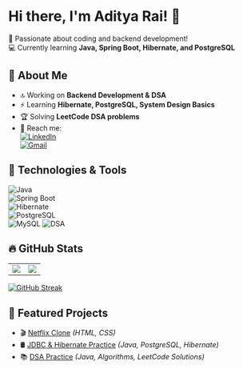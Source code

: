 # Hi there, I'm Aditya Rai! 👋  

🚀 Passionate about coding and backend development!  
💻 Currently learning **Java, Spring Boot, Hibernate, and PostgreSQL**  


## 📌 About Me  
- 🔝 Working on **Backend Development & DSA**  
- ⚡ Learning **Hibernate, PostgreSQL, System Design Basics**  
- 🏆 Solving **LeetCode DSA problems**   
- 📩 Reach me:  
  [![LinkedIn](https://img.shields.io/badge/LinkedIn-%230077B5.svg?style=flat&logo=linkedin&logoColor=white)](https://www.linkedin.com/in/aditya-rai-91b22a249/)  
  [![Gmail](https://img.shields.io/badge/Gmail-D14836?style=flat&logo=gmail&logoColor=white)](mailto:adirai2901@gmail.com)  

## 🚀 Technologies & Tools  

![Java](https://img.shields.io/badge/Java-%23ED8B00.svg?style=flat&logo=openjdk&logoColor=white)  
![Spring Boot](https://img.shields.io/badge/Spring%20Boot-%236DB33F.svg?style=flat&logo=spring&logoColor=white)  
![Hibernate](https://img.shields.io/badge/Hibernate-%23583968.svg?style=flat&logo=hibernate&logoColor=white)  
![PostgreSQL](https://img.shields.io/badge/PostgreSQL-%23336791.svg?style=flat&logo=postgresql&logoColor=white)  
![MySQL](https://img.shields.io/badge/MySQL-%2300f.svg?style=flat&logo=mysql&logoColor=white)
![DSA](https://img.shields.io/badge/DSA-%23FF6F00.svg?style=flat&logo=leetcode&logoColor=white)  

## 🔥 GitHub Stats  

<table>
  <tr>
    <td>
      <img src="https://github-readme-stats.vercel.app/api?username=Adirai2901&show_icons=true&theme=dark&hide_border=true" />
    </td>
    <td>
      <img src="https://github-readme-stats.vercel.app/api/top-langs/?username=Adirai2901&layout=compact&theme=dark&hide_border=true" />
    </td>
  </tr>
</table>

[![GitHub Streak](https://streak-stats.demolab.com?user=Adirai2901&theme=dark&hide_border=true)](https://git.io/streak-stats)  

## 📌 Featured Projects  
- 🎬 [Netflix Clone](https://github.com/Adirai2901/netflix-clone) *(HTML, CSS)*  
- 🛢 [JDBC & Hibernate Practice](https://github.com/Adirai2901/jdbc-hibernate) *(Java, PostgreSQL, Hibernate)*  
- 📚 [DSA Practice](https://github.com/Adirai2901/Learning-DSA) *(Java, Algorithms, LeetCode Solutions)*  
